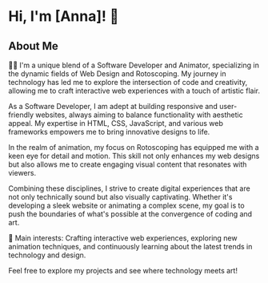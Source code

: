 
# Hi, I'm [Anna]! 👋

## About Me
👨‍💻 I'm a unique blend of a Software Developer and Animator, specializing in the dynamic fields of Web Design and Rotoscoping. My journey in technology has led me to explore the intersection of code and creativity, allowing me to craft interactive web experiences with a touch of artistic flair.

As a Software Developer, I am adept at building responsive and user-friendly websites, always aiming to balance functionality with aesthetic appeal. My expertise in HTML, CSS, JavaScript, and various web frameworks empowers me to bring innovative designs to life.

In the realm of animation, my focus on Rotoscoping has equipped me with a keen eye for detail and motion. This skill not only enhances my web designs but also allows me to create engaging visual content that resonates with viewers.

Combining these disciplines, I strive to create digital experiences that are not only technically sound but also visually captivating. Whether it's developing a sleek website or animating a complex scene, my goal is to push the boundaries of what's possible at the convergence of coding and art.

🌟 Main interests: Crafting interactive web experiences, exploring new animation techniques, and continuously learning about the latest trends in technology and design.

Feel free to explore my projects and see where technology meets art!

<!--
**annaterzian/annaterzian** is a ✨ _special_ ✨ repository because its `README.md` (this file) appears on your GitHub profile.

Here are some ideas to get you started:

- 🔭 I’m currently working on ...
- 🌱 I’m currently learning ...
- 👯 I’m looking to collaborate on ...
- 🤔 I’m looking for help with ...
- 💬 Ask me about ...
- 📫 How to reach me: ...
- 😄 Pronouns: ...
- ⚡ Fun fact: ...
-->
